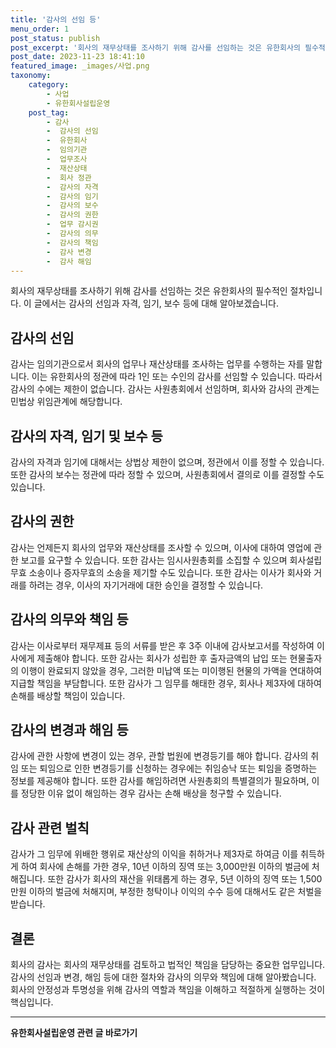 ```yaml
---
title: '감사의 선임 등'
menu_order: 1
post_status: publish
post_excerpt: '회사의 재무상태를 조사하기 위해 감사를 선임하는 것은 유한회사의 필수적인 절차입니다. 이 글에서는 감사의 선임과 자격, 임기, 보수 등에 대해 알아보겠습니다.'
post_date: 2023-11-23 18:41:10
featured_image: _images/사업.png
taxonomy:
    category:
        - 사업
        - 유한회사설립운영
    post_tag:
        - 감사
        -  감사의 선임
        -  유한회사
        -  임의기관
        -  업무조사
        -  재산상태
        -  회사 정관
        -  감사의 자격
        -  감사의 임기
        -  감사의 보수
        -  감사의 권한
        -  업무 감시권
        -  감사의 의무
        -  감사의 책임
        -  감사 변경
        -  감사 해임
---
```



회사의 재무상태를 조사하기 위해 감사를 선임하는 것은 유한회사의 필수적인 절차입니다. 이 글에서는 감사의 선임과 자격, 임기, 보수 등에 대해 알아보겠습니다.

## 감사의 선임

감사는 임의기관으로서 회사의 업무나 재산상태를 조사하는 업무를 수행하는 자를 말합니다. 이는 유한회사의 정관에 따라 1인 또는 수인의 감사를 선임할 수 있습니다. 따라서 감사의 수에는 제한이 없습니다. 감사는 사원총회에서 선임하며, 회사와 감사의 관계는 민법상 위임관계에 해당합니다.

## 감사의 자격, 임기 및 보수 등

감사의 자격과 임기에 대해서는 상법상 제한이 없으며, 정관에서 이를 정할 수 있습니다. 또한 감사의 보수는 정관에 따라 정할 수 있으며, 사원총회에서 결의로 이를 결정할 수도 있습니다.

## 감사의 권한

감사는 언제든지 회사의 업무와 재산상태를 조사할 수 있으며, 이사에 대하여 영업에 관한 보고를 요구할 수 있습니다. 또한 감사는 임시사원총회를 소집할 수 있으며 회사설립무효 소송이나 증자무효의 소송을 제기할 수도 있습니다. 또한 감사는 이사가 회사와 거래를 하려는 경우, 이사의 자기거래에 대한 승인을 결정할 수 있습니다.

## 감사의 의무와 책임 등

감사는 이사로부터 재무제표 등의 서류를 받은 후 3주 이내에 감사보고서를 작성하여 이사에게 제출해야 합니다. 또한 감사는 회사가 성립한 후 출자금액의 납입 또는 현물출자의 이행이 완료되지 않았을 경우, 그러한 미납액 또는 미이행된 현물의 가액을 연대하여 지급할 책임을 부담합니다. 또한 감사가 그 임무를 해태한 경우, 회사나 제3자에 대하여 손해를 배상할 책임이 있습니다.

## 감사의 변경과 해임 등

감사에 관한 사항에 변경이 있는 경우, 관할 법원에 변경등기를 해야 합니다. 감사의 취임 또는 퇴임으로 인한 변경등기를 신청하는 경우에는 취임승낙 또는 퇴임을 증명하는 정보를 제공해야 합니다. 또한 감사를 해임하려면 사원총회의 특별결의가 필요하며, 이를 정당한 이유 없이 해임하는 경우 감사는 손해 배상을 청구할 수 있습니다.

## 감사 관련 벌칙

감사가 그 임무에 위배한 행위로 재산상의 이익을 취하거나 제3자로 하여금 이를 취득하게 하여 회사에 손해를 가한 경우, 10년 이하의 징역 또는 3,000만원 이하의 벌금에 처해집니다. 또한 감사가 회사의 재산을 위태롭게 하는 경우, 5년 이하의 징역 또는 1,500만원 이하의 벌금에 처해지며, 부정한 청탁이나 이익의 수수 등에 대해서도 같은 처벌을 받습니다.

## 결론


회사의 감사는 회사의 재무상태를 검토하고 법적인 책임을 담당하는 중요한 업무입니다. 감사의 선임과 변경, 해임 등에 대한 절차와 감사의 의무와 책임에 대해 알아봤습니다. 회사의 안정성과 투명성을 위해 감사의 역할과 책임을 이해하고 적절하게 실행하는 것이 핵심입니다.
<!-- wp:separator -->
<hr class="wp-block-separator has-alpha-channel-opacity"/>
<!-- /wp:separator -->

<!-- wp:group {"backgroundColor":"base","layout":{"type":"constrained"}} -->
<div class="wp-block-group has-base-background-color has-background"><!-- wp:paragraph {"align":"center","fontSize":"medium"} -->
<p class="has-text-align-center has-large-font-size"><strong>유한회사설립운영 관련 글 바로가기</strong></p>
<!-- /wp:paragraph -->


<!-- wp:latest-posts
{"categories":[{"id":27282,"count":19,"description":"","link":"https://uknowlaw.com/category/%ec%9c%a0%ed%95%9c%ed%9a%8c%ec%82%ac%ec%84%a4%eb%a6%bd%ec%9a%b4%ec%98%81/","name":"유한회사설립운영","slug":"유한회사설립운영","taxonomy":"category","parent":0,"meta":[],"_links":{"self":[{"href":"https://uknowlaw.com/wp-json/wp/v2/categories/27282"}],"collection":[{"href":"https://uknowlaw.com/wp-json/wp/v2/categories"}],"about":[{"href":"https://uknowlaw.com/wp-json/wp/v2/taxonomies/category"}],"wp:post_type":[{"href":"https://uknowlaw.com/wp-json/wp/v2/posts?categories=27282"}],"curies":[{"name":"wp","href":"https://api.w.org/{rel}","templated":true}]}}],"postsToShow":100,"excerptLength":28,"postLayout":"grid","columns":2,"featuredImageAlign":"left","featuredImageSizeSlug":"large","fontSize":"small"} /--></div>
<!-- /wp:group -->